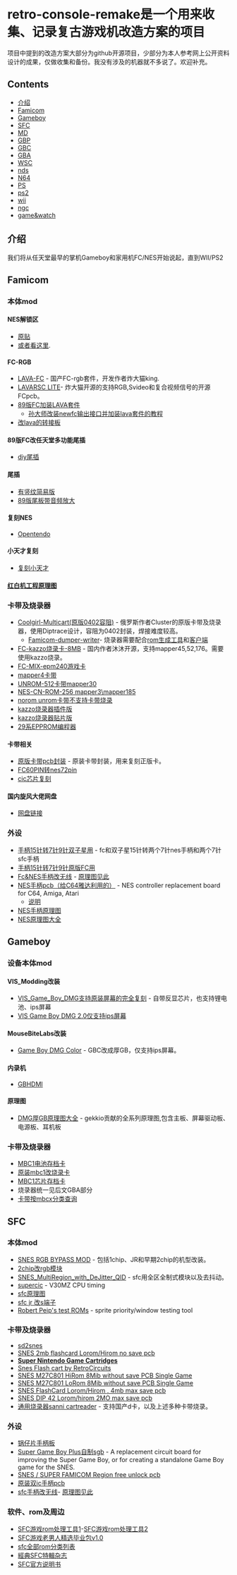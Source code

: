 # retro-console-remake是一个用来收集、记录复古游戏机改造方案的项目

项目中提到的改造方案大部分为github开源项目，少部分为本人参考网上公开资料设计的成果，仅做收集和备份。我没有涉及的机器就不多说了。欢迎补充。

## Contents

- [介绍](#介绍)
- [Famicom](#Famicom)
- [Gameboy](#Gameboy) 
- [SFC](#SFC)
- [MD](#MD)
- [GBP](#GBP)
- [GBC](#GBC)
- [GBA](#GBA)
- [WSC](#WSC)
- [nds](#nds)
- [N64](#N64)
- [PS](#ps)
- [ps2](#ps2)
- [wii](#wii)
- [ngc](#ngc)
- [game&watch](#game&watch)
## 介绍

我们将从任天堂最早的掌机Gameboy和家用机FC/NES开始说起，直到WII/PS2

## Famicom
### 本体mod
#### NES解锁区
* [原贴](https://bbs.oldmantvg.net/thread-51466.htm)
* [或者看这里](./FC/NES锁区解锁方法.pdf).
#### FC-RGB
  * [LAVA-FC](http://www.lava-fc.top/) - 国产FC-rgb套件，开发作者炸大猫king.
  * [LAVARSC LITE](./FC/LavaRSCLite.zip)- 炸大猫开源的支持RGB,Svideo和复合视频信号的开源FCpcb。
  * [89版FC加装LAVA套件](./FC/89版fc改lava——孙大师.zip)
    * [孙大师改装newfc输出接口并加装lava套件的教程](./FC/任天堂FC89加装Lava%20FC%20RGB板，改newfc输出接口过程分享%20-%20创意DIY%20数码之家.pdf)
  * [改lava的转接板](./FC/(红白机、NewFC、双子星)改lava转接板PCB源文件/)
#### 89版FC改任天堂多功能尾插
  * [diy尾插](./FC/diy任天堂多功能尾插.zip)
#### 尾插
  * [有竖纹简易版](https://www.pcbway.com/project/shareproject/Famicom_AV_Power_Board_bc97a170.html)
  * [89版尾板带音频放大](https://oshwhub.com/ayong82/fc-wei-ban)
#### 复刻NES
  * [Opentendo](https://github.com/Redherring32/OpenTendo)
#### 小天才复刻
  * [复刻小天才](https://github.com/mleonid2000/dendy_junior_remastered)
#### [红白机工程原理图](https://oshwhub.com/ayong82/hong-bai-ji-fu-ke_copy)
### 卡带及烧录器
 * [Coolgirl-Multicart(原版0402容阻)](https://github.com/ClusterM/coolgirl-famicom-multicart) - 俄罗斯作者Cluster的原版卡带及烧录器，使用Diptrace设计，容阻为0402封装，焊接难度较高。
   * [Famicom-dumper-writer](https://github.com/ClusterM/famicom-dumper-writer)- 烧录器需要配合[rom生成工具](https://github.com/ClusterM/coolgirl-multirom-builder)和[客户端](https://github.com/ClusterM/famicom-dumper-client)
 * [FC-kazzo烧录卡-8MB](https://oshwhub.com/hujie888/fc_2flash_copy_copy_copy_copy_copy_copy_copy_copy_copy_copy_copy_copy_copy_copy_copy_copy_copy_copy_copy_copy) - 国内作者沐沐开源，支持mapper45,52,176。需要使用kazzo烧录。
 * [FC-MIX-epm240游戏卡](https://oshwhub.com/firseve/fc_mapper_240_copy)
 * [mapper4卡带](https://oshwhub.com/ayong82/fc-hong-bai-jimapper4-you-hu-ka-dian-lu)
 * [UNROM-512卡带mapper30](https://oshwhub.com/sinzo/nes-cartridge)
 * [NES-CN-ROM-256 mapper3\mapper185](https://github.com/emeargt/nes-cnrom)
 * [norom unrom卡带不支持卡带烧录](./FC/烧录卡烧录器相关/norom%20unrom%20board/)
 * [kazzo烧录器插件版](https://oshwhub.com/ayong82/kazzo-shao-lu-qi)
 * [kazzo烧录器贴片版](https://oshwhub.com/firseve/kazzo_smd)
 * [29系EPPROM编程器](https://oshwhub.com/firseve/eeprom_stc_copy)
#### 卡带相关
 * [原版卡带pcb封装](https://github.com/Gumball2415/NES-Famicom-Cartridge-Dimensions) - 原装卡带封装，用来复刻正版卡。
 * [FC60PIN转nes72pin](https://github.com/veremenko-y/famicom-to-nes)
 * [cic芯片复刻](https://github.com/krikzz/avrciczz)
#### 国内旋风大佬网盘
 * [网盘链接](http://flamecyclone.ysepan.com/)
### 外设
 * [手柄15针转7针9针双子星用](https://github.com/jeffqchen/TwinDiamond-Twin-Famicom-Expansion-to-NES-SNES-Controller-Adapter) - fc和双子星15针转两个7针nes手柄和两个7针sfc手柄
 * [手柄15针转7针9针原版FC用](https://github.com/jeffqchen/FamiCoun-Famicom-Front-Expansion-NES-SNES-Adapter)
 * [Fc&NES手柄改无线](https://yakaracolombia.github.io/esp32-online-tool/nes.html) - [原理图见此](./FC/fc、nes手柄改无线/diagrama-nes-lite.jpg)
 * [NES手柄pcb（给C64雅达利用的）](https://gitlab.com/nes64/NES64) - NES controller replacement board for C64, Amiga, Atari
   * [说明](https://nes64.pryds.eu/instructions.html)
 * [NES手柄原理图](https://gamesx.com/wiki/doku.php?id=controls:nes_snes_controller)
 * [NES原理图大全](https://gamesx.com/wiki/doku.php?id=schematics:console_related_schematics)
## Gameboy
### 设备本体mod
#### VIS_Modding改装
 * [VIS_Game_Boy_DMG支持原装屏幕的完全复刻](https://www.pcbway.com/project/shareproject/Replacement_PCB_for_the_original_gameboy_DMG_with_1_watt_speaker_lipo_battery_a_745f43ad.html) - 自带反显芯片，也支持锂电池、ips屏幕
 * [VIS Game Boy DMG 2.0仅支持ips屏幕](https://github.com/VISmodding/VIS-DMG-2.0/)
#### MouseBiteLabs改装
 * [Game Boy DMG Color](https://github.com/MouseBiteLabs/Game-Boy-DMG-Color) - GBC改成厚GB，仅支持ips屏幕。
#### 内录机
 * [GBHDMI](https://github.com/Martoni/GbHdmi)
#### 原理图
 * [DMG厚GB原理图大全](./GAMEBOY/gameboy系列全原理图/) - gekkio贡献的全系列原理图,包含主板、屏幕驱动板、电源板、耳机板
### 卡带及烧录器
 * [MBC1电池存档卡](https://github.com/MouseBiteLabs/Game-Boy-MBC1-Cartridge)
 * [原装mbc1改烧录卡](https://github.com/timville85/MBC1-Flash)
 * [MBC1芯片存档卡](https://github.com/ConsolesandCasks/MBC1-Jumper-Flash)
 * 烧录器统一见后文GBA部分
 * [卡带按mbcx分类查询](https://gbhwdb.gekkio.fi/cartridges/)

## SFC
### 本体mod
 * [SNES RGB BYPASS MOD](https://github.com/borti4938/SNES_RGB_Bypass) - 包括1chip、JR和早期2chip的机型改装。
  * [2chip改rgb模块](https://www.pcbway.com/project/shareproject/W441760ASH29_2chip_snes_rgbmod_519bcb95.html)
 * [SNES_MultiRegion_with_DeJitter_QID](https://github.com/borti4938/SNES_MultiRegion_with_DeJitter_QID) - sfc用全区全制式模块以及去抖动。
 * [supercic](https://github.com/FluBBaOfWard/WSTimingTest) - V30MZ CPU timing
 * [sfc原理图](./SFC/snes_schematic_color.pdf)
 * [sfc jr 改s端子](./SFC/sfc%20jr%20改s端子.zip)
 * [Robert Peip's test ROMs](https://github.com/MiSTer-devel/WonderSwan_MiSTer/tree/main/testroms) - sprite priority/window testing tool
### 卡带及烧录器
 * [sd2snes](https://github.com/mrehkopf/sd2snes)
 * [SNES 2mb flashcard Lorom/Hirom no save pcb](https://www.pcbway.com/project/shareproject/SNES_2_mb_flashcard_Lorom_Hirom_nosave_pcb_a6cb9002.html)
 * **[Super Nintendo Game Cartridges](https://github.com/MouseBiteLabs/Super-Nintendo-Cartridges)**
 * [Snes Flash cart by RetroCircuits](https://www.pcbway.com/project/shareproject/Snes_Flash_cart_by_RetroCircuits_dc8cc488.html)
 * [SNES M27C801 HiRom 8Mib without save PCB Single Game](https://www.pcbway.com/project/shareproject/SNES_M27C801_HiRom_8Mib_without_save_PCB_Single_Game_b414b148.html)
 * [SNES M27C801 LoRom 8Mib without save PCB Single Game](https://www.pcbway.com/project/shareproject/SNES_M27C801_LoRom_8Mib_without_save_PCB_Single_Game_b11b7da3.html)
 * [SNES FlashCard Lorom/Hirom , 4mb max save pcb](https://www.pcbway.com/project/shareproject/SNES_FlashCard_Lorom_Hirom_4mb_max_save_pcb_eea1d7f7.html)
 * [SNES DIP 42 Lorom/hirom 2MO max save pcb](https://www.pcbway.com/project/shareproject/SNES_DIP_42_Lorom_hirom_2MO_max_save_pcb_3727cc9f.html)
 * [通用烧录器sanni cartreader](https://github.com/sanni/cartreader) - 支持国产d卡，以及上述多种卡带烧录。
### 外设
 * [锅仔片手柄板](https://www.pcbway.com/project/shareproject/SNES_Controller_Tac_Switch_Mod_6247d2dd.html)
 * [Super Game Boy Plus自制sgb](https://github.com/MouseBiteLabs/Super-Game-Boy-Plus/tree/main) - A replacement circuit board for improving the Super Game Boy, or for creating a standalone Game Boy game for the SNES.
 * [SNES / SUPER FAMICOM Region free unlock pcb](https://www.pcbway.com/project/shareproject/SNES_SUPER_FAMICOM_Region_free_unlock_pcb_b60baff7.html)
 * [原装双ic手柄pcb](https://www.pcbway.com/project/shareproject/SNES_OEM_Controller_PCB_Replacement_a41ce13c.html)
 * [sfc手柄改无线](https://yakaracolombia.github.io/esp32-online-tool/snes.html)- [原理图见此](./SFC/sfc手柄改无线.jpg)
 ### 软件、rom及周边
 * [SFC游戏rom处理工具1](./SFC/Advanced_SNES_ROM_Utility.exe)-[SFC游戏rom处理工具2](./SFC/IpsAndSum.exe)
 * [SFC游戏老男人精选毕业包v1.0](./SFC/SFC游戏老男人精选毕业包v1.0.zip)
 * [sfc全部rom分类列表](./SFC/超任游戏分类.xlsx)
 * [經典SFC特輯杂志](./SFC/經典SFC特輯.zip)
 * [SFC官方说明书](./SFC/SNES%20Dev%20Manual.pdf)

